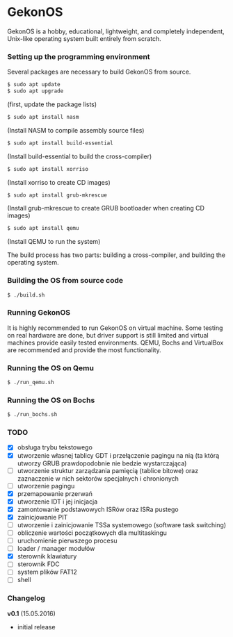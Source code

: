 # GekonOS
GekonOS is a hobby, educational, lightweight, and completely independent, Unix-like operating system built entirely from scratch.

### Setting up the programming environment

Several packages are necessary to build GekonOS from source.

```sh
$ sudo apt update
$ sudo apt upgrade
```
(first, update the package lists)

```sh
$ sudo apt install nasm
```
(Install NASM to compile assembly source files)

```sh
$ sudo apt install build-essential
```
(Install build-essential to build the cross-compiler)

```sh
$ sudo apt install xorriso
```
(Install xorriso to create CD images)

```sh
$ sudo apt install grub-mkrescue
```
(Install grub-mkrescue to create GRUB bootloader when creating CD images)

```sh
$ sudo apt install qemu
```
(Install QEMU to run the system)

The build process has two parts: building a cross-compiler, and building the operating system.

### Building the OS from source code

```sh
$ ./build.sh
```

### Running GekonOS
It is highly recommended to run GekonOS on virtual machine. Some testing on real hardware are done, but driver support is still limited and virtual machines provide easily tested environments. QEMU, Bochs and VirtualBox are recommended and provide the most functionality.

### Running the OS on Qemu

```sh
$ ./run_qemu.sh
```

### Running the OS on Bochs

```sh
$ ./run_bochs.sh
```

### TODO
- [x] obsługa trybu tekstowego
- [x] utworzenie własnej tablicy GDT i przełączenie pagingu na nią (ta którą utworzy GRUB prawdopodobnie nie bedzie wystarczająca)
- [ ] utworzenie struktur zarządzania pamięcią (tablice bitowe) oraz zaznaczenie w nich sektorów specjalnych i chronionych
- [ ] utworzenie pagingu
- [x] przemapowanie przerwań
- [x] utworzenie IDT i jej inicjacja
- [x] zamontowanie podstawowych ISRów oraz ISRa pustego
- [x] zainicjowanie PIT
- [ ] utworzenie i zainicjowanie TSSa systemowego (software task switching)
- [ ] obliczenie wartości początkowych dla multitaskingu
- [ ] uruchomienie pierwszego procesu
- [ ] loader / manager modułów
- [x] sterownik klawiatury
- [ ] sterownik FDC
- [ ] system plików FAT12
- [ ] shell

### Changelog

**v0.1** (15.05.2016)
* initial release
